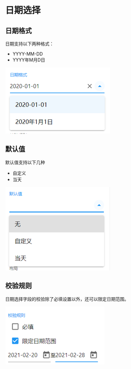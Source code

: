 # 日期选择

## 日期格式

日期支持以下两种格式：

- YYYY-MM-DD
- YYYY年M月D日

![image-20210219172936431](images/datepicker-format.png)

## 默认值

默认值支持以下几种

- 自定义
- 当天

![image-20210220095616676](images/datepicker-defaultvalue.png)

## 校验规则

日期选择字段的校验除了必填设置以外，还可以限定日期范围。

![image-20210220095942999](images/datepicker-validat3e.png)